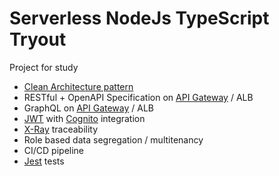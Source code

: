 # Serverless NodeJs TypeScript Tryout

Project for study

- [Clean Architecture pattern](https://blog.cleancoder.com/uncle-bob/2012/08/13/the-clean-architecture.html)
- RESTful + OpenAPI Specification on [API Gateway](https://aws.amazon.com/pt/api-gateway/) / ALB
- GraphQL on [API Gateway](https://aws.amazon.com/pt/api-gateway/) / ALB
- [JWT](https://jwt.io/) with [Cognito](https://aws.amazon.com/pt/cognito/) integration
- [X-Ray](https://aws.amazon.com/pt/xray/) traceability
- Role based data segregation / multitenancy
- CI/CD pipeline
- [Jest](https://jestjs.io/) tests
